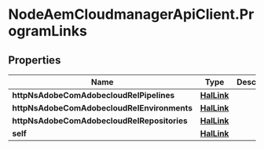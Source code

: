 # NodeAemCloudmanagerApiClient.ProgramLinks

## Properties

Name | Type | Description | Notes
------------ | ------------- | ------------- | -------------
**httpNsAdobeComAdobecloudRelPipelines** | [**HalLink**](HalLink.md) |  | [optional] 
**httpNsAdobeComAdobecloudRelEnvironments** | [**HalLink**](HalLink.md) |  | [optional] 
**httpNsAdobeComAdobecloudRelRepositories** | [**HalLink**](HalLink.md) |  | [optional] 
**self** | [**HalLink**](HalLink.md) |  | [optional] 


